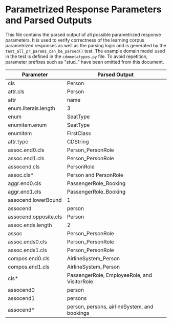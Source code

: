 # Parametrized Response Parameters and Parsed Outputs

This file contains the parsed output of all possible parametrized response parameters.
It is used to verify correctness of the learning corpus parametrized responses as well as the parsing logic and
is generated by the `test_all_pr_params_can_be_parsed()` test.
The example domain model used in the test is defined in the `cdmmetatypes.py` file.
To avoid repetition, parameter prefixes such as "stud_" have been omitted from this document.

Parameter | Parsed Output
--------- | -------------
cls | Person
attr.cls | Person
attr | name
enum.literals.length | 3
enum | SeatType
enumitem.enum | SeatType
enumitem | FirstClass
attr.type | CDString
assoc.end0.cls | Person_PersonRole
assoc.end1.cls | Person_PersonRole
assocend.cls | PersonRole
assoc.cls* | Person and PersonRole
aggr.end0.cls | PassengerRole_Booking
aggr.end1.cls | PassengerRole_Booking
assocend.lowerBound | 1
assocend | person
assocend.opposite.cls | Person
assoc.ends.length | 2
assoc | Person_PersonRole
assoc.ends0.cls | Person_PersonRole
assoc.ends1.cls | Person_PersonRole
compos.end0.cls | AirlineSystem_Person
compos.end1.cls | AirlineSystem_Person
cls* | PassengerRole, EmployeeRole, and VisitorRole
assocend0 | person
assocend1 | persons
assocend* | person, persons, airlineSystem, and bookings
